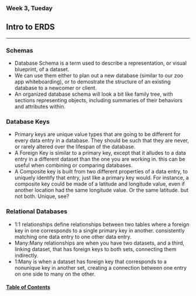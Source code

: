 ### Week 3, Tueday
## Intro to ERDS  
---  
### Schemas
- Database Schema is a term used to describe a representation, or visual blueprint, of a dataset. 
- We can use them either to plan out a new database (similar to our zoo app whiteboarding), or to demostrate the structure of an existing database to a newcomer or client.
- An organized database schema will look a bit like family tree, with sections representing objects, including summaries of their behaviors and attributes within.

### Database Keys
- Primary keys are unique value types that are going to be different for every data entry in a database. They should be such that they are never, or rarely altered over the lifespan of the database.
- A Foreign Key is similar to a primary key, except that it alludes to a data entry in a different dataset than the one you are working in. this can be useful when combining or comparing databases.
- A Composite key is built from two different properties of a data entry, to uniquely identify that entry, just like a primary key would. For instance, a composite key could be made of a latitude and longitude value, even if another location had the same longitude value. Or the same latitude. but not both. Unique, see?

### Relational Databases
- 1:1 relationships define relationships between two tables where a foreign key in one corresponds to a single primary key in another. consistently matching one data entry to one other data entry.
- Many:Many relationships are when you have two datasets, and a third, linking dataset, that has foreign keys to both sets, connecting them indirectly.
- 1:Many is when a dataset has foreign key that corresponds to a nonunique key in another set, creating a connection between one entry on one side to many on the other.

#### [Table of Contents](https://hcoggers.github.io/Reading-Notes-Repository/)